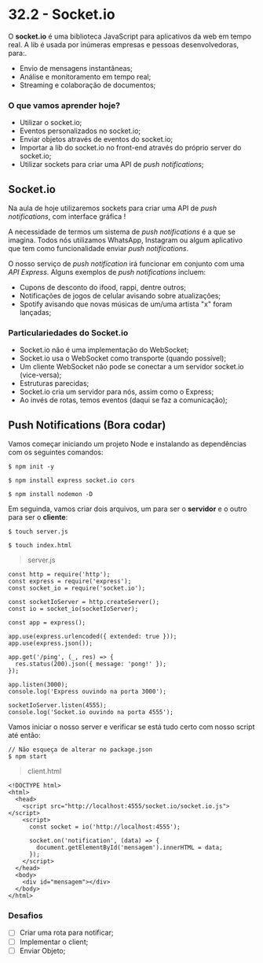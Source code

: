 # 32.2 - Socket.io

O **socket.io** é uma biblioteca JavaScript para aplicativos da web em tempo real. A lib é usada por inúmeras empresas e pessoas 
desenvolvedoras, para:.

* Envio de mensagens instantâneas;
* Análise e monitoramento em tempo real;
* Streaming e colaboração de documentos;

### O que vamos aprender hoje?

* Utilizar o socket.io;
* Eventos personalizados no socket.io;
* Enviar objetos através de eventos do socket.io;
* Importar a lib do socket.io no front-end através do próprio server do socket.io;
* Utilizar sockets para criar uma API de *push notifications*;

## Socket.io

Na aula de hoje utilizaremos sockets para criar uma API de *push notifications*, com interface gráfica !

A necessidade de termos um sistema de *push notifications* é a que se imagina. Todos nós utilizamos WhatsApp, Instagram ou algum aplicativo que tem como funcionalidade enviar *push notifications*.

O nosso serviço de *push notification* irá funcionar em conjunto com uma *API Express*. Alguns exemplos de *push notifications* incluem:

* Cupons de desconto do ifood, rappi, dentre outros;
* Notificações de jogos de celular avisando sobre atualizações;
* Spotify avisando que novas músicas de um/uma artista "x" foram lançadas;

### Particulariedades do Socket.io

* Socket.io não é uma implementação do WebSocket;
* Socket.io usa o WebSocket como transporte (quando possível);
* Um cliente WebSocket não pode se conectar a um servidor socket.io (vice-versa);
* Estruturas parecidas;
* Socket.io cria um servidor para nós, assim como o Express;
* Ao invés de rotas, temos eventos (daqui se faz a comunicação);

## Push Notifications (Bora codar)

Vamos começar iniciando um projeto Node e instalando as dependências com os seguintes comandos:
```
$ npm init -y
```
```
$ npm install express socket.io cors
```
```
$ npm install nodemon -D
```

Em seguinda, vamos criar dois arquivos, um para ser o **servidor** e o outro para ser o **cliente**:
```
$ touch server.js
```
```
$ touch index.html
```

> server.js

```
const http = require('http');
const express = require('express');
const socket_io = require('socket.io');

const socketIoServer = http.createServer();
const io = socket_io(socketIoServer);

const app = express();

app.use(express.urlencoded({ extended: true }));
app.use(express.json());

app.get('/ping', (_, res) => {
  res.status(200).json({ message: 'pong!' });
});

app.listen(3000);
console.log('Express ouvindo na porta 3000');

socketIoServer.listen(4555);
console.log('Socket.io ouvindo na porta 4555');
```

Vamos iniciar o nosso server e verificar se está tudo certo com nosso script até então:

```
// Não esqueça de alterar no package.json
$ npm start 
```

> client.html
```
<!DOCTYPE html>
<html>
  <head>
    <script src="http://localhost:4555/socket.io/socket.io.js"></script>
    <script>
      const socket = io('http://localhost:4555');

      socket.on('notification', (data) => {
        document.getElementById('mensagem').innerHTML = data;
      });
    </script>
  </head>
  <body>
    <div id="mensagem"></div>
  </body>
</html>
```

### Desafios
- [ ] Criar uma rota para notificar;
- [ ] Implementar o client;
- [ ] Enviar Objeto;